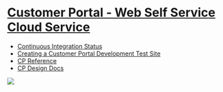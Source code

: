 # [Customer Portal - Web Self Service Cloud Service][product-page]

 
- [Continuous Integration Status][ci]
- [Creating a Customer Portal Development Test Site][create-site]
- [CP Reference][reference]
- [CP Design Docs][design-docs]

![][knailed-it]


[product-page]: http://www.oracle.com/us/products/applications/rightnow/web-experience/web-self-service/overview/index.html
[ci]: http://cc-win-web2.corp.rightnow.com/ccnet/ViewFarmReport.aspx?Category=Customer+Portal
[create-site]: http://powder.rightnowtech.com/shelf/docs/HowTos/Creating%20a%20Customer%20Portal%20Development%20Test%20Site.html
[reference]: http://powder.rightnowtech.com/shelf/docs/Product%20Reference/CP/
[design-docs]: http://powder.rightnowtech.com/shelf/docs/Projects/CP/
[knailed-it]: http://gif.ph/knailed-it/knailed-it-ball.gif
